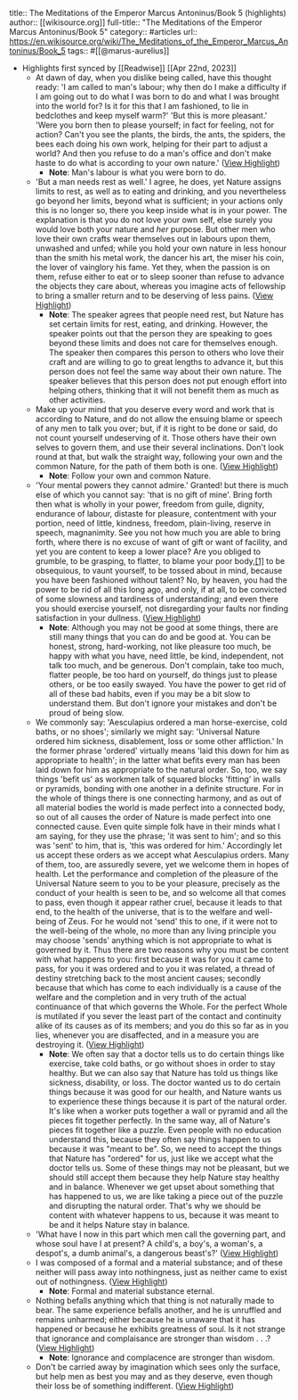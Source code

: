 title:: The Meditations of the Emperor Marcus Antoninus/Book 5 (highlights)
author:: [[wikisource.org]]
full-title:: "The Meditations of the Emperor Marcus Antoninus/Book 5"
category:: #articles
url:: https://en.wikisource.org/wiki/The_Meditations_of_the_Emperor_Marcus_Antoninus/Book_5
tags:: #[[@marus-aurelius]]

- Highlights first synced by [[Readwise]] [[Apr 22nd, 2023]]
	- At dawn of day, when you dislike being called, have this thought ready: 'I am called to man's labour; why then do I make a difficulty if I am going out to do what I was born to do and what I was brought into the world for? Is it for this that I am fashioned, to lie in bedclothes and keep myself warm?' 'But this is more pleasant.' 'Were you born then to please yourself; in fact for feeling, not for action? Can't you see the plants, the birds, the ants, the spiders, the bees each doing his own work, helping for their part to adjust a world? And then you refuse to do a man's office and don't make haste to do what is according to your own nature.' ([View Highlight](https://read.readwise.io/read/01gyjzs1htm5p7de915mften50))
		- **Note**: Man's labour is what you were born to do.
	- 'But a man needs rest as well.' I agree, he does, yet Nature assigns limits to rest, as well as to eating and drinking, and you nevertheless go beyond her limits, beyond what is sufficient; in your actions only this is no longer so, there you keep inside what is in your power. The explanation is that you do not love your own self, else surely you would love both your nature and *her* purpose. But other men who love their own crafts wear themselves out in labours upon them, unwashed and unfed; while you hold your own nature in less honour than the smith his metal work, the dancer his art, the miser his coin, the lover of vainglory his fame. Yet they, when the passion is on them, refuse either to eat or to sleep sooner than refuse to advance the objects they care about, whereas you imagine acts of fellowship to bring a smaller return and to be deserving of less pains. ([View Highlight](https://read.readwise.io/read/01gyjzt7d3z5sqq941j29banha))
		- **Note**: The speaker agrees that people need rest, but Nature has set certain limits for rest, eating, and drinking. However, the speaker points out that the person they are speaking to goes beyond these limits and does not care for themselves enough. The speaker then compares this person to others who love their craft and are willing to go to great lengths to advance it, but this person does not feel the same way about their own nature. The speaker believes that this person does not put enough effort into helping others, thinking that it will not benefit them as much as other activities.
	- Make up your mind that you deserve every word and work that is according to Nature, and do not allow the ensuing blame or speech of any men to talk you over; but, if it is right to be done or said, do not count yourself undeserving of it. Those others have their own selves to govern them, and use their several inclinations. Don't look round at that, but walk the straight way, following your own and the common Nature, for the path of them both is one. ([View Highlight](https://read.readwise.io/read/01gyjzztm7nk0bs6btwy9287vv))
		- **Note**: Follow your own and common Nature.
	- 'Your mental powers they cannot admire.' Granted! but there is much else of which you cannot say: 'that is no gift of mine'. Bring forth then what is wholly in your power, freedom from guile, dignity, endurance of labour, distaste for pleasure, contentment with your portion, need of little, kindness, freedom, plain-living, reserve in speech, magnanimity. See you not how much you are able to bring forth, where there is no excuse of want of gift or want of facility, and yet you are content to keep a lower place? Are you obliged to grumble, to be grasping, to flatter, to blame your poor body,[[1]](https://en.wikisource.org/wiki/The_Meditations_of_the_Emperor_Marcus_Antoninus/Book_5#cite_note-1) to be obsequious, to vaunt yourself, to be tossed about in mind, because you have been fashioned without talent? No, by heaven, you had the power to be rid of all this long ago, and only, if at all, to be convicted of some slowness and tardiness of understanding; and even there you should exercise yourself, not disregarding your faults nor finding satisfaction in your dullness. ([View Highlight](https://read.readwise.io/read/01gyk05hm5a4ajwnat5awk5pk9))
		- **Note**: Although you may not be good at some things, there are still many things that you can do and be good at. You can be honest, strong, hard-working, not like pleasure too much, be happy with what you have, need little, be kind, independent, not talk too much, and be generous. Don't complain, take too much, flatter people, be too hard on yourself, do things just to please others, or be too easily swayed. You have the power to get rid of all of these bad habits, even if you may be a bit slow to understand them. But don't ignore your mistakes and don't be proud of being slow.
	- We commonly say: 'Aesculapius ordered a man horse-exercise, cold baths, or no shoes'; similarly we might say: 'Universal Nature ordered him sickness, disablement, loss or some other affliction.' In the former phrase 'ordered' virtually means 'laid this down for him as appropriate to health'; in the latter what befits every man has been laid down for him as appropriate to the natural order. So, too, we say things 'befit us' as workmen talk of squared blocks 'fitting' in walls or pyramids, bonding with one another in a definite structure. For in the whole of things there is one connecting harmony, and as out of all material bodies the world is made perfect into a connected body, so out of all causes the order of Nature is made perfect into one connected cause. Even quite simple folk have in their minds what I am saying, for they use the phrase; 'it was sent to him'; and so this was 'sent' to him, that is, 'this was ordered for him.' Accordingly let us accept these orders as we accept what Aesculapius orders. Many of them, too, are assuredly severe, yet we welcome them in hopes of health. Let the performance and completion of the pleasure of the Universal Nature seem to you to be your pleasure, precisely as the conduct of your health is seen to be, and so welcome all that comes to pass, even though it appear rather cruel, because it leads to that end, to the health of the universe, that is to the welfare and well-being of Zeus. For he would not 'send' this to one, if it were not to the well-being of the whole, no more than any living principle you may choose 'sends' anything which is not appropriate to what is governed by it. Thus there are two reasons why you must be content with what happens to you: first because it was for you it came to pass, for you it was ordered and to you it was related, a thread of destiny stretching back to the most ancient causes; secondly because that which has come to each individually is a cause of the welfare and the completion and in very truth of the actual continuance of that which governs the Whole. For the perfect Whole is mutilated if you sever the least part of the contact and continuity alike of its causes as of its members; and you do this so far as in you lies, whenever you are disaffected, and in a measure you are destroying it. ([View Highlight](https://read.readwise.io/read/01gyk0dftf7x3nqmpt8cgeaa3j))
		- **Note**: We often say that a doctor tells us to do certain things like exercise, take cold baths, or go without shoes in order to stay healthy. But we can also say that Nature has told us things like sickness, disability, or loss. The doctor wanted us to do certain things because it was good for our health, and Nature wants us to experience these things because it is part of the natural order. It's like when a worker puts together a wall or pyramid and all the pieces fit together perfectly. In the same way, all of Nature's pieces fit together like a puzzle. Even people with no education understand this, because they often say things happen to us because it was "meant to be". So, we need to accept the things that Nature has "ordered" for us, just like we accept what the doctor tells us. Some of these things may not be pleasant, but we should still accept them because they help Nature stay healthy and in balance. Whenever we get upset about something that has happened to us, we are like taking a piece out of the puzzle and disrupting the natural order. That's why we should be content with whatever happens to us, because it was meant to be and it helps Nature stay in balance.
	- 'What have I now in this part which men call the governing part, and whose soul have I at present? A child's, a boy's, a woman's, a despot's, a dumb animal's, a dangerous beast's?' ([View Highlight](https://read.readwise.io/read/01gyk081x91c1enhv5r4a9febh))
	- I was composed of a formal and a material substance; and of these neither will pass away into nothingness, just as neither came to exist out of nothingness. ([View Highlight](https://read.readwise.io/read/01gyk09hbxrq6rpe8m1prvd5vw))
		- **Note**: Formal and material substance eternal.
	- Nothing befalls anything which that thing is not naturally made to bear. The same experience befalls another, and he is unruffled and remains unharmed; either because he is unaware that it has happened or because he exhibits greatness of soul. Is it not strange that ignorance and complaisance are stronger than wisdom . . .? ([View Highlight](https://read.readwise.io/read/01gyk0b933xkhrp23jfkwpy2c0))
		- **Note**: Ignorance and complacence are stronger than wisdom.
	- Don't be carried away by imagination which sees only the surface, but help men as best you may and as they deserve, even though their loss be of something indifferent. ([View Highlight](https://read.readwise.io/read/01gyk0d1w2zq637p2tv95qjsrr))